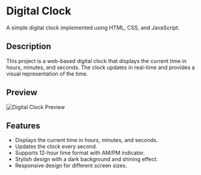 # Digital Clock

A simple digital clock implemented using HTML, CSS, and JavaScript.

## Description

This project is a web-based digital clock that displays the current time in hours, minutes, and seconds. The clock updates in real-time and provides a visual representation of the time.

## Preview

![Digital Clock Preview](clock-preview.png)

## Features

- Displays the current time in hours, minutes, and seconds.
- Updates the clock every second.
- Supports 12-hour time format with AM/PM indicator.
- Stylish design with a dark background and shining effect.
- Responsive design for different screen sizes.
